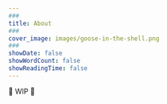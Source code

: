 ```yaml
---
###
title: About
###
cover_image: images/goose-in-the-shell.png
###
showDate: false
showWordCount: false
showReadingTime: false
---
```


🚧 WIP 🚧